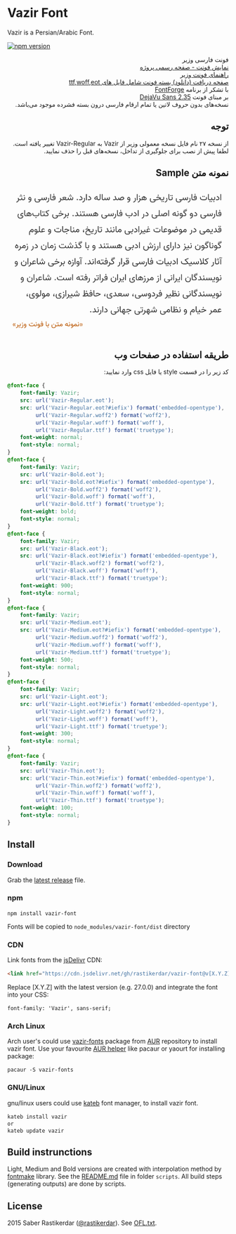 # Vazir Font

Vazir is a Persian/Arabic Font.

[![npm version](https://badge.fury.io/js/vazir-font.svg)](https://badge.fury.io/js/vazir-font)

<div dir='rtl'>

فونت فارسی وزیر  
[نمایش فونت - صفحه رسمی پروژه](https://rastikerdar.github.io/vazir-font/)  
[راهنمای فونت وزیر](https://github.com/rastikerdar/vazir-font/blob/master/HELP.md)  
[صفحه دریافت (دانلود) بسته فونت شامل فایل های ttf,woff,eot](https://github.com/rastikerdar/vazir-font/releases)  
با تشکر از برنامه [FontForge](https://fontforge.github.io)  
بر مبنای فونت [DejaVu Sans 2.35](https://dejavu-fonts.github.io)  
نسخه‌های بدون حروف لاتین یا تمام ارقام فارسی درون بسته فشرده موجود می‌باشد.  

## توجه

از نسخه ۲۷ نام فایل نسخه معمولی وزیر از Vazir به Vazir-Regular تغییر یافته است. لطفا پیش از نصب برای جلوگیری از تداخل، نسخه‌های قبل را حذف نمایید.

## نمونه متن Sample

![نمونه متن فونت وزیر](./sample.png)

## طریقه استفاده در صفحات وب

کد زیر را در قسمت style یا فایل css وارد نمایید:

</div>

```css
@font-face {
    font-family: Vazir;
    src: url('Vazir-Regular.eot');
    src: url('Vazir-Regular.eot?#iefix') format('embedded-opentype'),
         url('Vazir-Regular.woff2') format('woff2'),
         url('Vazir-Regular.woff') format('woff'),
         url('Vazir-Regular.ttf') format('truetype');
    font-weight: normal;
    font-style: normal;
}
@font-face {
    font-family: Vazir;
    src: url('Vazir-Bold.eot');
    src: url('Vazir-Bold.eot?#iefix') format('embedded-opentype'),
         url('Vazir-Bold.woff2') format('woff2'),
         url('Vazir-Bold.woff') format('woff'),
         url('Vazir-Bold.ttf') format('truetype');
    font-weight: bold;
    font-style: normal;
}
@font-face {
    font-family: Vazir;
    src: url('Vazir-Black.eot');
    src: url('Vazir-Black.eot?#iefix') format('embedded-opentype'),
         url('Vazir-Black.woff2') format('woff2'),
         url('Vazir-Black.woff') format('woff'),
         url('Vazir-Black.ttf') format('truetype');
    font-weight: 900;
    font-style: normal;
}
@font-face {
    font-family: Vazir;
    src: url('Vazir-Medium.eot');
    src: url('Vazir-Medium.eot?#iefix') format('embedded-opentype'),
         url('Vazir-Medium.woff2') format('woff2'),
         url('Vazir-Medium.woff') format('woff'),
         url('Vazir-Medium.ttf') format('truetype');
    font-weight: 500;
    font-style: normal;
}
@font-face {
    font-family: Vazir;
    src: url('Vazir-Light.eot');
    src: url('Vazir-Light.eot?#iefix') format('embedded-opentype'),
         url('Vazir-Light.woff2') format('woff2'),
         url('Vazir-Light.woff') format('woff'),
         url('Vazir-Light.ttf') format('truetype');
    font-weight: 300;
    font-style: normal;
}
@font-face {
    font-family: Vazir;
    src: url('Vazir-Thin.eot');
    src: url('Vazir-Thin.eot?#iefix') format('embedded-opentype'),
         url('Vazir-Thin.woff2') format('woff2'),
         url('Vazir-Thin.woff') format('woff'),
         url('Vazir-Thin.ttf') format('truetype');
    font-weight: 100;
    font-style: normal;
}
```

## Install

### Download

Grab the [latest release](https://github.com/rastikerdar/vazir-font/releases/latest) file.

### npm

```
npm install vazir-font
```
Fonts will be copied to `node_modules/vazir-font/dist` directory

### CDN

Link fonts from the [jsDelivr](https://www.jsdelivr.com/) CDN:

```html
<link href="https://cdn.jsdelivr.net/gh/rastikerdar/vazir-font@v[X.Y.Z]/dist/font-face.css" rel="stylesheet" type="text/css" />
```

Replace [X.Y.Z] with the latest version (e.g. 27.0.0) and integrate the font into your CSS:

```
font-family: 'Vazir', sans-serif;
```

### Arch Linux

Arch user's could use [vazir-fonts](https://aur.archlinux.org/packages/vazir-fonts/) package from [AUR](https://aur.archlinux.org/) repository to install vazir font.
Use your favourite [AUR helper](https://wiki.archlinux.org/index.php/AUR_helpers) like pacaur or yaourt for installing package:

```shell
pacaur -S vazir-fonts
```

### GNU/Linux

gnu/linux users could use [kateb](https://github.com/kiamazi/kateb) font manager, to install vazir font.

```
kateb install vazir
or
kateb update vazir
```

## Build instrunctions

Light, Medium and Bold versions are created with interpolation method by [fontmake](https://github.com/googlefonts/fontmake) library. See the [README.md](/scripts/README.md) file in folder `scripts`. All build steps (generating outputs) are done by scripts.

## License

2015 Saber Rastikerdar ([@rastikerdar](https://github.com/rastikerdar)). See [OFL.txt](OFL.txt).
